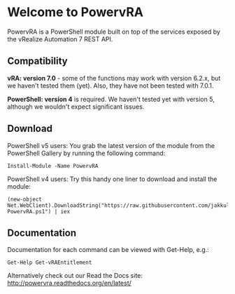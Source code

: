 # Welcome to PowervRA
PowervRA is a PowerShell module built on top of the services exposed by the vRealize Automation 7 REST API.

## Compatibility

**vRA: version 7.0** - some of the functions may work with version 6.2.x, but we haven't tested them (yet). Also, they have not been tested with 7.0.1.

**PowerShell: version 4** is required.  We haven't tested yet with version 5, although we wouldn't expect significant issues.

## Download

PowerShell v5 users: You grab the latest version of the module from the PowerShell Gallery by running the following command:

```
Install-Module -Name PowervRA
```

PowerShell v4 users: Try this handy one liner to download and install the module:

```
(new-object Net.WebClient).DownloadString("https://raw.githubusercontent.com/jakkulabs/PowervRA/master/Get-PowervRA.ps1") | iex
```
## Documentation

Documentation for each command can be viewed with Get-Help, e.g.:

```
Get-Help Get-vRAEntitlement
```

Alternatively check out our Read the Docs site: http://powervra.readthedocs.org/en/latest/
